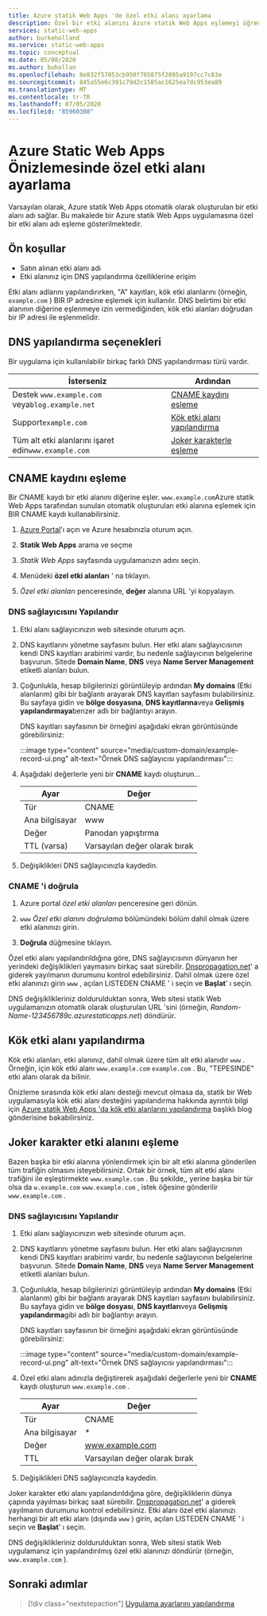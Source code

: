 ```yaml
---
title: Azure statik Web Apps 'de özel etki alanı ayarlama
description: Özel bir etki alanını Azure statik Web Apps eşlemeyi öğrenin
services: static-web-apps
author: burkeholland
ms.service: static-web-apps
ms.topic: conceptual
ms.date: 05/08/2020
ms.author: buhollan
ms.openlocfilehash: 8e832f57053cb950f705875f2895a9197cc7c83e
ms.sourcegitcommit: 845a55e6c391c79d2c1585ac1625ea7dc953ea89
ms.translationtype: MT
ms.contentlocale: tr-TR
ms.lasthandoff: 07/05/2020
ms.locfileid: "85960308"
---
```

# <a name="setup-a-custom-domain-in-azure-static-web-apps-preview"></a>Azure Static Web Apps Önizlemesinde özel etki alanı ayarlama

Varsayılan olarak, Azure statik Web Apps otomatik olarak oluşturulan bir etki alanı adı sağlar. Bu makalede bir Azure statik Web Apps uygulamasına özel bir etki alanı adı eşleme gösterilmektedir.

## <a name="prerequisites"></a>Ön koşullar

- Satın alınan etki alanı adı
- Etki alanınız için DNS yapılandırma özelliklerine erişim

Etki alanı adlarını yapılandırırken, "A" kayıtları, kök etki alanlarını (örneğin, `example.com` ) BIR IP adresine eşlemek için kullanılır. DNS belirtimi bir etki alanının diğerine eşlenmeye izin vermediğinden, kök etki alanları doğrudan bir IP adresi ile eşlenmelidir.

## <a name="dns-configuration-options"></a>DNS yapılandırma seçenekleri

Bir uygulama için kullanılabilir birkaç farklı DNS yapılandırması türü vardır.

| İsterseniz                                 | Ardından                                                |
| -----------------------------------------------| --------------------------------------------------- |
| Destek `www.example.com` veya`blog.example.net`| [CNAME kaydını eşleme](#map-a-cname-record)           |
| Support`example.com`                          | [Kök etki alanı yapılandırma](#configure-a-root-domain) |
| Tüm alt etki alanlarını işaret edin`www.example.com`      | [Joker karakterle eşleme](#map-a-wildcard-domain)            |

## <a name="map-a-cname-record"></a>CNAME kaydını eşleme

Bir CNAME kaydı bir etki alanını diğerine eşler. `www.example.com`Azure statik Web Apps tarafından sunulan otomatik oluşturulan etki alanına eşlemek için BIR CNAME kaydı kullanabilirsiniz.

1. [Azure Portal](https://portal.azure.com)'ı açın ve Azure hesabınızla oturum açın.

1. **Statik Web Apps** arama ve seçme

1. _Statik Web Apps_ sayfasında uygulamanızın adını seçin.

1. Menüdeki **özel etki alanları** ' na tıklayın.

1. _Özel etki alanları_ penceresinde, **değer** alanına URL 'yi kopyalayın.

### <a name="configure-dns-provider"></a>DNS sağlayıcısını Yapılandır

1. Etki alanı sağlayıcınızın web sitesinde oturum açın.

2. DNS kayıtlarını yönetme sayfasını bulun. Her etki alanı sağlayıcısının kendi DNS kayıtları arabirimi vardır, bu nedenle sağlayıcının belgelerine başvurun. Sitede **Domain Name**, **DNS** veya **Name Server Management** etiketli alanları bulun.

3. Çoğunlukla, hesap bilgilerinizi görüntüleyip ardından **My domains** (Etki alanlarım) gibi bir bağlantı arayarak DNS kayıtları sayfasını bulabilirsiniz. Bu sayfaya gidin ve **bölge dosyasına**, **DNS kayıtlarına**veya **Gelişmiş yapılandırmaya**benzer adlı bir bağlantıyı arayın.

    DNS kayıtları sayfasının bir örneğini aşağıdaki ekran görüntüsünde görebilirsiniz:

    :::image type="content" source="media/custom-domain/example-record-ui.png" alt-text="Örnek DNS sağlayıcısı yapılandırması":::

4. Aşağıdaki değerlerle yeni bir **CNAME** kaydı oluşturun...

    | Ayar             | Değer                     |
    | ------------------- | ------------------------- |
    | Tür                | CNAME                     |
    | Ana bilgisayar                | www                       |
    | Değer               | Panodan yapıştırma |
    | TTL (varsa) | Varsayılan değer olarak bırak    |

5. Değişiklikleri DNS sağlayıcınızla kaydedin.

### <a name="validate-cname"></a>CNAME 'i doğrula

1. Azure portal _özel etki alanları_ penceresine geri dönün.

1. `www` _Özel etki alanını doğrulama_ bölümündeki bölüm dahil olmak üzere etki alanınızı girin.

1. **Doğrula** düğmesine tıklayın.

Özel etki alanı yapılandırıldığına göre, DNS sağlayıcısının dünyanın her yerindeki değişiklikleri yaymasını birkaç saat sürebilir. [Dnspropagation.net](https://dnspropagation.net)' a giderek yayılmanın durumunu kontrol edebilirsiniz. Dahil olmak üzere özel etki alanınızı girin `www` , açılan LISTEDEN CNAME ' i seçin ve **Başlat**' ı seçin.

DNS değişiklikleriniz doldurulduktan sonra, Web sitesi statik Web uygulamanızın otomatik olarak oluşturulan URL 'sini (örneğin, _Random-Name-123456789c.azurestaticapps.net_) döndürür.

## <a name="configure-a-root-domain"></a>Kök etki alanı yapılandırma

Kök etki alanları, etki alanınız, dahil olmak üzere tüm alt etki alanıdır `www` . Örneğin, için kök etki alanı `www.example.com` `example.com` . Bu, "TEPESINDE" etki alanı olarak da bilinir.

Önizleme sırasında kök etki alanı desteği mevcut olmasa da, statik bir Web uygulamasıyla kök etki alanı desteğini yapılandırma hakkında ayrıntılı bilgi için [Azure statik Web Apps 'da kök etki alanlarını yapılandırma](https://burkeholland.github.io/posts/static-app-root-domain) başlıklı blog gönderisine bakabilirsiniz.

## <a name="map-a-wildcard-domain"></a>Joker karakter etki alanını eşleme

Bazen başka bir etki alanına yönlendirmek için bir alt etki alanına gönderilen tüm trafiğin olmasını isteyebilirsiniz. Ortak bir örnek, tüm alt etki alanı trafiğini ile eşleştirmekte `www.example.com` . Bu şekilde,, yerine başka bir tür olsa da `w.example.com` `www.example.com` , istek öğesine gönderilir `www.example.com` .

### <a name="configure-dns-provider"></a>DNS sağlayıcısını Yapılandır

1. Etki alanı sağlayıcınızın web sitesinde oturum açın.

2. DNS kayıtlarını yönetme sayfasını bulun. Her etki alanı sağlayıcısının kendi DNS kayıtları arabirimi vardır, bu nedenle sağlayıcının belgelerine başvurun. Sitede **Domain Name**, **DNS** veya **Name Server Management** etiketli alanları bulun.

3. Çoğunlukla, hesap bilgilerinizi görüntüleyip ardından **My domains** (Etki alanlarım) gibi bir bağlantı arayarak DNS kayıtları sayfasını bulabilirsiniz. Bu sayfaya gidin ve **bölge dosyası**, **DNS kayıtları**veya **Gelişmiş yapılandırma**gibi adlı bir bağlantıyı arayın.

    DNS kayıtları sayfasının bir örneğini aşağıdaki ekran görüntüsünde görebilirsiniz:

    :::image type="content" source="media/custom-domain/example-record-ui.png" alt-text="Örnek DNS sağlayıcısı yapılandırması":::

4. Özel etki alanı adınızla değiştirerek aşağıdaki değerlerle yeni bir **CNAME** kaydı oluşturun `www.example.com` .

    | Ayar | Değer                  |
    | ------- | ---------------------- |
    | Tür    | CNAME                  |
    | Ana bilgisayar    | \*                     |
    | Değer   | www.example.com        |
    | TTL     | Varsayılan değer olarak bırak |

5. Değişiklikleri DNS sağlayıcınızla kaydedin.

Joker karakter etki alanı yapılandırıldığına göre, değişikliklerin dünya çapında yayılması birkaç saat sürebilir. [Dnspropagation.net](https://dnspropagation.net)' a giderek yayılmanın durumunu kontrol edebilirsiniz. Etki alanı özel etki alanınızı herhangi bir alt etki alanı (dışında `www` ) girin, açılan LISTEDEN CNAME ' i seçin ve **Başlat**' ı seçin.

DNS değişiklikleriniz doldurulduktan sonra, Web sitesi statik Web uygulamanız için yapılandırılmış özel etki alanınızı döndürür (örneğin, `www.example.com` ).

## <a name="next-steps"></a>Sonraki adımlar

> [!div class="nextstepaction"]
> [Uygulama ayarlarını yapılandırma](application-settings.md)

